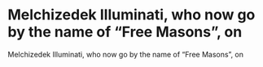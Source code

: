 # Melchizedek Illuminati, who now go by the name of “Free Masons”, on

Melchizedek Illuminati, who now go by the name of “Free Masons”, on